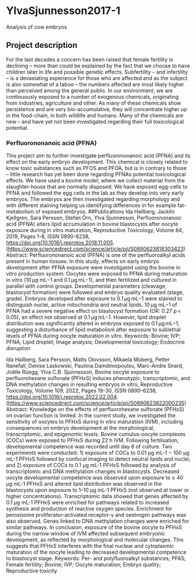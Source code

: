 # YlvaSjunnesson2017-1
Analysis of cow embryos
## Project description
For the last decades a concern has been raised that female fertility is declining – more than could be explained by the fact that we choose to have children later in life and possible genetic effects. Subfertility – and infertility – is a devastating experience for those who are affected and as the subject is also somewhat of a taboo – the numbers affected are most likely higher than perceived among the general public. In our environment, we are continuously exposed to a number of exogenous chemicals, originating from industries, agriculture and other. As many of these chemicals show persistence and are very bio-accumulative, they will concentrate higher up in the food-chain, in both wildlife and humans. Many of the chemicals are new – and have yet not been investigated regarding their full toxicological potential.
### Perfluorononanoic acid (PFNA)
This project aim to further investigate perfluorononanoic acid (PFNA) and its effect on the early embryo development. This chemical is closely related to know toxic substances such as PFOS and PFOA, but is in contrary to those – little research has yet been done regarding PFNAs potential toxicological effects. We have used a bovine model, where we collect material from the slaughter-house that are normally disposed. We have exposed egg-cells to PFNA and followed the egg cells in the lab as they develop into very early embryos. The embryos are then investigated regarding morphology and with different staining helping us identifying differences in for example fat-metabolism of exposed embryos.
##Publications
Ida Hallberg, Jacklin Kjellgren, Sara Persson, Stefan Örn, Ylva Sjunnesson, Perfluorononanoic acid (PFNA) alters lipid accumulation in bovine blastocysts after oocyte exposure during in vitro maturation, Reproductive Toxicology, Volume 84, 2019, Pages 1-8, ISSN 0890-6238, https://doi.org/10.1016/j.reprotox.2018.11.005. (https://www.sciencedirect.com/science/article/pii/S0890623818303423) Abstract: Perfluorononanoic acid (PFNA) is one of the perfluoroalkyl acids present in human tissues. In this study, effects on early embryo development after PFNA exposure were investigated using the bovine in vitro production system. Oocytes were exposed to PFNA during maturation in vitro (10 μg mL−1 and 0.1 μg mL−1), and then fertilized and cultured in parallel with control groups. Developmental parameters (cleavage, blastocyst formation) were followed and embryo quality evaluated (stage, grade). Embryos developed after exposure to 0.1 μg mL−1 were stained to distinguish nuclei, active mitochondria and neutral lipids. 10 μg mL−1 of PFNA had a severe negative effect on blastocyst formation (OR: 0.27 p < 0.05), an effect not observed at 0.1 μg mL−1. However, lipid droplet distribution was significantly altered in embryos exposed to 0.1 μg mL−1, suggesting a disturbance of lipid metabolism after exposure to sublethal levels of PFNA during oocyte maturation in vitro. Keywords: Bovine; IVP; PFNA; Lipid droplet; Image analysis; Developmental toxicology; Endocrine disruption

Ida Hallberg, Sara Persson, Matts Olovsson, Mikaela Moberg, Petter Ranefall, Denise Laskowski, Pauliina Damdimopoulou, Marc-Andre Sirard, Joëlle Rüegg, Ylva C.B. Sjunnesson, Bovine oocyte exposure to perfluorohexane sulfonate (PFHxS) induces phenotypic, transcriptomic, and DNA methylation changes in resulting embryos in vitro, Reproductive Toxicology, Volume 109, 2022, Pages 19-30, ISSN 0890-6238, https://doi.org/10.1016/j.reprotox.2022.02.004. (https://www.sciencedirect.com/science/article/pii/S0890623822000235) Abstract: Knowledge on the effects of perfluorohexane sulfonate (PFHxS) on ovarian function is limited. In the current study, we investigated the sensitivity of oocytes to PFHxS during in vitro maturation (IVM), including consequences on embryo development at the morphological, transcriptomic, and epigenomic levels. Bovine cumulus-oocyte complexes (COCs) were exposed to PFHxS during 22 h IVM. Following fertilisation, developmental competence was recorded until day 8 of culture. Two experiments were conducted: 1) exposure of COCs to 0.01 µg mL-1 − 100 µg mL-1 PFHxS followed by confocal imaging to detect neutral lipids and nuclei, and 2) exposure of COCs to 0.1 µg mL-1 PFHxS followed by analysis of transcriptomic and DNA methylation changes in blastocysts. Decreased oocyte developmental competence was observed upon exposure to ≥ 40 µg mL-1 PFHxS and altered lipid distribution was observed in the blastocysts upon exposure to 1–10 µg mL-1 PFHxS (not observed at lower or higher concentrations). Transcriptomic data showed that genes affected by 0.1 µg mL-1 PFHxS were enriched for pathways related to increased synthesis and production of reactive oxygen species. Enrichment for peroxisome proliferator-activated receptor-γ and oestrogen pathways was also observed. Genes linked to DNA methylation changes were enriched for similar pathways. In conclusion, exposure of the bovine oocyte to PFHxS during the narrow window of IVM affected subsequent embryonic development, as reflected by morphological and molecular changes. This suggests that PFHxS interferes with the final nuclear and cytoplasmic maturation of the oocyte leading to decreased developmental competence to blastocyst stage. Keywords: Per- and polyfluoroalkyl substances; PFAS; Female fertility; Bovine; IVP; Oocyte maturation; Embryo quality; Reproductive toxicity
